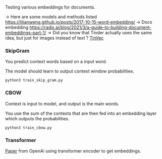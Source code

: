 Testing various embeddings for documents.


-> Here are some models and methods listed https://lilianweng.github.io/posts/2017-10-15-word-embedding/
-> Docs embedding https://radix.ai/blog/2021/3/a-guide-to-building-document-embeddings-part-1/
-> Did you know that Tinder actually uses the same idea, but just for images instead of text ? [TinVec](https://www.slideshare.net/SessionsEvents/dr-steve-liu-chief-scientist-tinder-at-mlconf-sf-2017)

### SkipGram
You predict context words based on a input word.

The model should learn to output context window probabilities.

```
python3 train_skip_gram.py
```

### CBOW
Context is input to model, and output is the main words.

You use the sum of the contexts that are then fed into an embedding layer which outputs the probabilities.

```
python3 train_cbow.py
```

### Transformer
[Paper](https://cdn.openai.com/papers/Text_and_Code_Embeddings_by_Contrastive_Pre_Training.pdf) from OpenAi using transformer encoder to get embeddings. 
